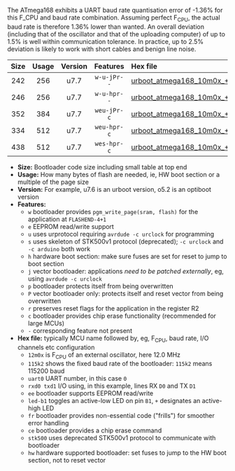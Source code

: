 The ATmega168 exhibits a UART baud rate quantisation error of -1.36% for this F_CPU and baud rate combination. Assuming perfect F<sub>CPU</sub>, the actual baud rate is therefore 1.36% lower than wanted. An overall deviation (including that of the oscillator and that of the uploading computer) of up to 1.5% is well within communication tolerance. In practice, up to 2.5% deviation is likely to work with short cables and benign line noise.

|Size|Usage|Version|Features|Hex file|
|:-:|:-:|:-:|:-:|:--|
|242|256|u7.7|`w-u-jPr--`|[urboot_atmega168_10m0x_+115k2_uart0_rxd0_txd1_led+b5.hex](https://raw.githubusercontent.com/stefanrueger/urboot.hex/main/cores/minicore/atmega168/external_oscillator/fcpu_10m0x/br_+115k2/urboot_atmega168_10m0x_+115k2_uart0_rxd0_txd1_led+b5.hex)|
|246|256|u7.7|`w-u-hpr--`|[urboot_atmega168_10m0x_+115k2_uart0_rxd0_txd1_led+b5_fr_hw.hex](https://raw.githubusercontent.com/stefanrueger/urboot.hex/main/cores/minicore/atmega168/external_oscillator/fcpu_10m0x/br_+115k2/urboot_atmega168_10m0x_+115k2_uart0_rxd0_txd1_led+b5_fr_hw.hex)|
|352|384|u7.7|`weu-jPr-c`|[urboot_atmega168_10m0x_+115k2_uart0_rxd0_txd1_ee_led+b5_fr_ce.hex](https://raw.githubusercontent.com/stefanrueger/urboot.hex/main/cores/minicore/atmega168/external_oscillator/fcpu_10m0x/br_+115k2/urboot_atmega168_10m0x_+115k2_uart0_rxd0_txd1_ee_led+b5_fr_ce.hex)|
|334|512|u7.7|`weu-hpr-c`|[urboot_atmega168_10m0x_+115k2_uart0_rxd0_txd1_ee_led+b5_fr_ce_hw.hex](https://raw.githubusercontent.com/stefanrueger/urboot.hex/main/cores/minicore/atmega168/external_oscillator/fcpu_10m0x/br_+115k2/urboot_atmega168_10m0x_+115k2_uart0_rxd0_txd1_ee_led+b5_fr_ce_hw.hex)|
|438|512|u7.7|`wes-hpr-c`|[urboot_atmega168_10m0x_+115k2_uart0_rxd0_txd1_ee_led+b5_fr_ce_stk500_hw.hex](https://raw.githubusercontent.com/stefanrueger/urboot.hex/main/cores/minicore/atmega168/external_oscillator/fcpu_10m0x/br_+115k2/urboot_atmega168_10m0x_+115k2_uart0_rxd0_txd1_ee_led+b5_fr_ce_stk500_hw.hex)|

- **Size:** Bootloader code size including small table at top end
- **Usage:** How many bytes of flash are needed, ie, HW boot section or a multiple of the page size
- **Version:** For example, u7.6 is an urboot version, o5.2 is an optiboot version
- **Features:**
  + `w` bootloader provides `pgm_write_page(sram, flash)` for the application at `FLASHEND-4+1`
  + `e` EEPROM read/write support
  + `u` uses urprotocol requiring `avrdude -c urclock` for programming
  + `s` uses skeleton of STK500v1 protocol (deprecated); `-c urclock` and `-c arduino` both work
  + `h` hardware boot section: make sure fuses are set for reset to jump to boot section
  + `j` vector bootloader: applications *need to be patched externally*, eg, using `avrdude -c urclock`
  + `p` bootloader protects itself from being overwritten
  + `P` vector bootloader only: protects itself and reset vector from being overwritten
  + `r` preserves reset flags for the application in the register R2
  + `c` bootloader provides chip erase functionality (recommended for large MCUs)
  + `-` corresponding feature not present
- **Hex file:** typically MCU name followed by, eg, F<sub>CPU</sub>, baud rate, I/O channels etc configuration
  + `12m0x` is F<sub>CPU</sub> of an external oscillator, here 12.0 MHz
  + `115k2` shows the fixed baud rate of the bootloader: `115k2` means 115200 baud
  + `uart0` UART number, in this case `0`
  + `rxd0 txd1` I/O using, in this example, lines RX `D0` and TX `D1`
  + `ee` bootloader supports EEPROM read/write
  + `led-b1` toggles an active-low LED on pin `B1`, `+` designates an active-high LED
  + `fr` bootloader provides non-essential code ("frills") for smoother error handling
  + `ce` bootloader provides a chip erase command
  + `stk500` uses deprecated STK500v1 protocol to communicate with bootloader
  + `hw` hardware supported bootloader: set fuses to jump to the HW boot section, not to reset vector
